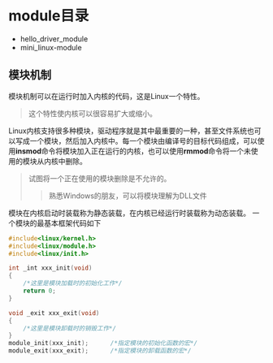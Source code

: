 

# module目录
 + hello_driver_module
 + mini_linux-module
## 模块机制
模块机制可以在运行时加入内核的代码，这是Linux一个特性。
>这个特性使内核可以很容易扩大或缩小。

Linux内核支持很多种模块，驱动程序就是其中最重要的一种，甚至文件系统也可以写成一个模块，然后加入内核中。每一个模块由编译号的目标代码组成，可以使用**insmod**命令将模块加入正在运行的内核，也可以使用**rmmod**命令将一个未使用的模块从内核中删除。
>试图将一个正在使用的模块删除是不允许的。
>>熟悉Windows的朋友，可以将模块理解为DLL文件

模块在内核启动时装载称为静态装载，在内核已经运行时装载称为动态装载。
一个模块的最基本框架代码如下
```C 
#include<linux/kernel.h>
#include<linux/module.h>
#include<linux/init.h>

int _int xxx_init(void)
{
    /*这里是模块加载时的初始化工作*/
    return 0;
}

void _exit xxx_exit(void)
{
    /*这里是模块卸载时的销毁工作*/
}
module_init(xxx_init);      /*指定模块的初始化函数的宏*/
module_exit(xxx_exit);      /*指定模块的卸载函数的宏*/
```










